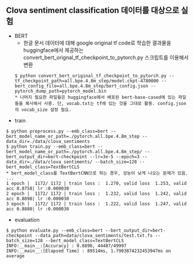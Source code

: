 ## Clova sentiment classification 데이터를 대상으로 실험
  - BERT
    - 한글 문서 데이터에 대해 google original tf code로 학습한 결과물을 huggingface에서 제공하는 convert_bert_orignal_tf_checkpoint_to_pytorch.py 스크립트를 이용해서 변환
    ```
    $ python convert_bert_original_tf_checkpoint_to_pytorch.py --tf_checkpoint_path=all.bpe.4.8m_step/model.ckpt-4780000 --bert_config_file=all.bpe.4.8m_step/bert_config.json --pytorch_dump_path=pytorch_model.bin
    * 나머지 필요한 파일들은 huggingface에서 배포된 bert-base-cased에 있는 파일들을 복사해서 사용. 단, vocab.txt는 tf에 있는 것을 그대로 활용. config.json의 vocab_size 설정 필요.
    ```
  - train
  ```
  $ python preprocess.py --emb_class=bert --bert_model_name_or_path=./pytorch.all.bpe.4.8m_step --data_dir=./data/clova_sentiments
  $ python train.py --emb_class=bert --bert_model_name_or_path=./pytorch.all.bpe.4.8m_step/ --bert_output_dir=bert-checkpoint --lr=3e-5 --epoch=3 --data_dir=./data/clova_sentiments/ --batch_size=128 --bert_model_class=TextBertCLS
  * bert_model_class를 TextBertCNN으로 하는 경우, 성능이 낮게 나오는 문제가 있음.
  ...
  1 epoch |  1172/ 1172 | train loss :  1.270, valid loss  1.253, valid acc 0.8758| lr :0.000030
  2 epoch |  1172/ 1172 | train loss :  1.232, valid loss  1.242, valid acc 0.8898| lr :0.000030
  3 epoch |  1172/ 1172 | train loss :  1.222, valid loss  1.247, valid acc 0.8880| lr :0.000030
  ```
  - evaluation
  ```
  $ python evaluate.py --emb_class=bert --bert_output_dir=bert-checkpoint --data_path=data/clova_sentiments/test.txt.fs --batch_size=128 --bert_model_class=TextBertCLS
  INFO:__main__:[Accuracy] : 0.8898, 44487/49997
  INFO:__main__:[Elapsed Time] : 89514ms, 1.7903874232453947ms on average
  ```
